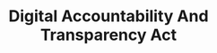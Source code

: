 ---
# This topic lives at
# https://digital.gov/topics/digital-accountability-and-transparency-act

# Topic Title
title: "Digital Accountability And Transparency Act"

# description — keep it short and clear
# summary: ""

# Weight
weight: 1

# For more information on managing topics,
# see https://github.com/GSA/digitalgov.gov/wiki/topics
---